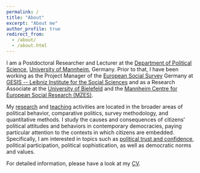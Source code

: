 ```yaml
---
permalink: /
title: "About"
excerpt: "About me"
author_profile: true
redirect_from:
  - /about/
  - /about.html
---
```


I am a Postdoctoral Researcher and Lecturer at the [Department of Political Science](https://www.sowi.uni-mannheim.de/en/research/political-science/), [University of Mannheim](https://www.uni-mannheim.de/en/), Germany. Prior to that, I have been working as the Project Manager of the [European Social Survey](https://www.europeansocialsurvey.org/) Germany at [GESIS -- Leibniz Institute for the Social Sciences](https://www.gesis.org) and as a Research Associate at the [University of Bielefeld](https://www.uni-bielefeld.de/(en)/soz/) and the [Mannheim Centre for European Social Research (MZES)](https://www.mzes.uni-mannheim.de/d7/en).


My [research](https://cschnaudt.github.io/publications/) and [teaching](https://cschnaudt.github.io/teaching/) activities are located in the broader areas of political behavior, comparative politics, survey methodology, and quantitative methods.
I study the causes and consequences of citizens' political attitudes and behaviors in contemporary democracies, paying particular attention to the contexts in which citizens are embedded. Specifically, I am interested in topics such as [political trust and confidence](https://www.springer.com/us/book/9783319894317), political participation, political sophistication, as well as democratic norms and values.


For detailed information, please have a look at my [CV](https://cschnaudt.github.io/cv/).
